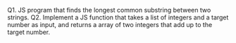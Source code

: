 Q1. JS program that finds the longest common substring between two strings.
Q2. Implement a JS function that takes a list of integers and a target number as input, and returns a array of two integers that add up to the target number.
